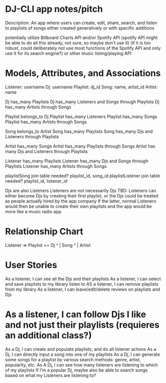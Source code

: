 # DJ-CLI app notes/pitch
Description: An app where users can create, edit, share, search, and listen to playlists of songs either created generatively or with specific additions

potentially utilize Billboard Charts API and/or Spotify API (spotify API might be able to do all this already, not sure, so maybe don't use it)
(if it is too robust, could deliberately not use most functions of the Spotify API and only use it for its search engine?)
or other music listing/playing API

# Models, Attributes, and Associations
Listener: username
Dj: username
Playlist: dj_id
Song: name, artist_id
Artist: name

Dj has_many Playlists
Dj has_many Listeners and Songs through Playlists
Dj has_many Artists through Songs

Playlist belongs_to Dj
Playlist has_many Listeners
Playlist has_many Songs
Playlist has_many Artists through Songs

Song belongs_to Artist
Song has_many Playlists
Song has_many Djs and Listeners through Playlists

Artist has_many Songs
Artist has_many Playlists through Songs
Artist has many Djs and Listeners through Playlists

Listener has_many Playlists
Listener has_many Djs and Songs through Playlists
Listener has_many Artists through Songs

playlistSong join table needed? playlist_id, song_id
playlistListener join table needed? playlist_id, listener_id

Djs are also Listeners
Listeners are not necessarily Djs
TBD: Listeners can either become Djs by creating their first playlist, or the Djs could be treated as people actually hired by the app company
	If the latter, normal Listeners would then be unable to create their own playlists and the app would be more like a music radio app

# Relationship Chart
Listener => Playlist <= Dj
				^
				|
			  Song
				^
				|
			  Artist

# User Stories
As a listener, I can see all the Djs and their playlists
As a listener, I can select and save playlists to my library listen to
AS a listener, I can remove playlists from my library
As a listener, I can leave/edit/delete reviews on playlists and Djs
# As a listener, I can follow Djs I like and not just their playlists (requieres an additional class?)

As a Dj, I can create and populate playlists, and do all listener actions
As a Dj, I can directly input a song into one of my playlists
As a Dj, I can generate some songs for a playlist by various search methods: genre, artist, popularity, etc.
As A Dj, I can see how many listeners are listening to which of my playlists
	If I'm a popular Dj, maybe also be able to search songs based on what my Listeners are listening to?